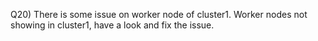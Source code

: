 Q20) There is some issue on worker node of cluster1. Worker nodes not showing in cluster1, have a look and fix the issue.
